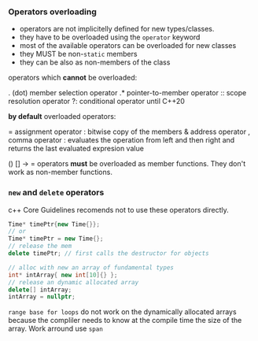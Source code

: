 ### Operators overloading 

- operators are not implicitelly defined for new types/classes.
- they have to be overloaded using the `operator` keyword
- most of the available operators can be overloaded for new classes
- they MUST be non-`static` members 
- they can be also as non-members of the class

operators which **cannot** be overloaded:

. (dot) member selection operator
.* pointer-to-member operator 
:: scope resolution operator
?: conditional operator until C++20 

**by default** overloaded operators:

= assignment operator : bitwise copy of the members 
& address operator 
, comma operator : evaluates the operation from left and then right and returns the last evaluated expresion value

() [] -> = operators **must** be overloaded as member functions. They don't work as non-member functions.

### `new` and `delete` operators

c++ Core Guidelines recomends not to use these operators directly.


```C++
Time* timePtr{new Time{}};
// or 
Time* timePtr = new Time{};
// release the mem
delete timePtr; // first calls the destructor for objects

// alloc with new an array of fundamental types
int* intArray{ new int[10]{} };
// release an dynamic allocated array
delete[] intArray;
intArray = nullptr;
```

`range base for loops` do not work on the dynamically allocated arrays because the compliler needs to know at the compile time the size of the array. Work arround use `span`
